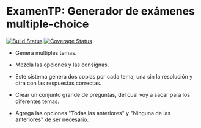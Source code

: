 # ExamenTP: Generador de exámenes multiple-choice
[![Build Status](https://travis-ci.org/Sofiamonza/ExamenTP.svg?branch=master)](https://travis-ci.org/Sofiamonza/ExamenTP)
[![Coverage Status](https://coveralls.io/repos/github/Sofiamonza/ExamenTP/badge.svg?branch=master)](https://coveralls.io/github/Sofiamonza/ExamenTP?branch=master)

- Genera multiples temas.

- Mezcla las opciones y las consignas.

- Este sistema genera dos copias por cada tema, una sin la resolución y otra con las respuestas correctas.

- Crear un conjunto grande de preguntas, del cual voy a sacar para los diferentes temas.

- Agrega las opciones "Todas las anteriores" y "Ninguna de las anteriores" de ser necesario.
 

